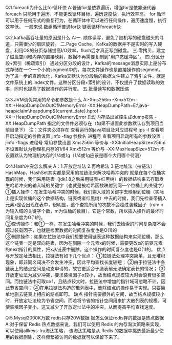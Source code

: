 Q:1.foreach为什么比for循环快
A:普通for是依靠遍历，增强for是依靠迭代器
  foreach 只能用于遍历，不能更改循环目标，遍历速度快，执行效率高。
  for 循环可以用于任何形式的重复行为，在循环体中可以进行任何操作，遍历速度慢，执行效率低。
  一般来说 数组循环普通for快 链表循环foreach快
  
Q:2.kafka高吞吐量的原因是什么
A:一. 顺序读写，避免了随机写的硬盘磁头的寻道，只需很少的扇区旋转。
  二.Page Cache，Kafka的数据并不是实时的写入硬盘，利用OS的分页存储提高I/O效率，flush后才真正写到磁盘。
  三.零拷贝，建立了磁盘空间和内存的直接映射，数据不再需要复制到"用户态缓冲区"。
  四.分区分段+索引（稀疏索引）
  通过分区分段的设计，Kafka的message消息实际上是分布式存储在一个一个小的segment中的，每次文件操作也是直接操作的segment。为了进一步的查询优化，Kafka又默认为分段后的数据文件建立了索引文件，就是文件系统上的.index文件。这种分区分段+索引的设计，不仅提升了数据读取的效率，同时也提高了数据操作的并行度。
  五.批量读写和数据压缩

Q:3.JVM调优常用的命令和参数是什么
A:-Xms256m -Xmx512m -XX:+HeapDumpOnOutOfMemoryError -XX:HeapDumpPath=E:\java-heap\claim\heapdump${current_date}.hprof
  -XX:+HeapDumpOnOutOfMemoryError 启动内存溢出监控生成dump报告
  -XX:HeapDumpPath 指定的文件件必须存在（如果不设置此参数默认存到项目当前目录下）
  注：文件夹必须存在
  查看运行的java项目及对应进程号 jps -l
  查看项目启动指定的参数设置 jinfo -flag  参数名   进程号
  查看项目启动所有的参数设置 jinfo -flags   进程号
  常用参数设置
   Xms256m 等价与 -XX:InitialHeapSize=256m 不设置默认为物理机内存的1/64
   Xmx512m 等价与 -XX:MaxHeapSize=512m 不设置默认为物理机内存的1/4或1g（1/4或1g应该是哪个大用哪个待测）
   
Q:4.Hash冲突怎么解决
A：1.开放定址法   2.再哈希法  3.链地址法（拉链法） HashMap，HashSet其实都是采用的拉链法来解决哈希冲突的
   就是在每个位桶实现的时候，我们采用链表（jdk1.8之后采用链表+红黑树）的数据结构来去存取发生哈希冲突的输入域的关键字（也就是被哈希函数映射到同一个位桶上的关键字）
   ①插入操作：在发生哈希冲突的时候，我们输入域的关键字去映射到位桶（实际上是实现位桶的这个数据结构，链表或者红黑树）中去的时候，我们先检查带插入元素x是否出现在表中，很明显，这个查找所用的次数不会超过装载因子（n/m:n为输入域的关键字个数，m为位桶的数目），它是个常数，所以插入操作的最坏时间复杂度为O(1)的。  
   ②查询操作：和①一样，在发生哈希冲突的时候，我们去检索的时间复杂度不会超过装载因子，也就是检索数据的时间复杂度也是O(1)的  
   ③删除操作：如果在拉链法中我们想要使用链表这种数据结构来实现位桶，那么这个链表一定是双向链表，因为在删除一个元素x的时候，需要更改x的前驱元素的next指针的属性，把x从链表中删除。这个操作的时间复杂度也是O(1)的。
   优点 
   与开放定址法相比，拉链法有如下几个优点：
   ①拉链法处理冲突简单，且无堆积现象，即非同义词决不会发生冲突，因此平均查找长度较短；
   ②由于拉链法中各链表上的结点空间是动态申请的，故它更适合于造表前无法确定表长的情况；
   ③开放定址法为减少冲突，要求装填因子α较小，故当结点规模较大时会浪费很多空间。而拉链法中可取α≥1，且结点较大时，拉链法中增加的指针域可忽略不计，因此节省空间；
   ④在用拉链法构造的散列表中，删除结点的操作易于实现。只要简单地删去链表上相应的结点即可。
   缺点 指针需要额外的空间，故当结点规模较小时，开放定址法较为节省空间，而若将节省的指针空间用来扩大散列表的规模，可使装填因子变小，这又减少了开放定址法中的冲突，从而提高平均查找速度。
  
Q:5.Mysql2000K万数 redis只存20W数据 据怎么保证redis存的数据是热点数据
A:对于保留 Redis 热点数据来说，我们可以使用 Redis 的内存淘汰策略来实现，可以使用allkeys-lru淘汰策略，
  该淘汰策略是从 Redis 的数据中挑选最近最少使用的数据删除，这样频繁被访问的数据就可以保留下来了。